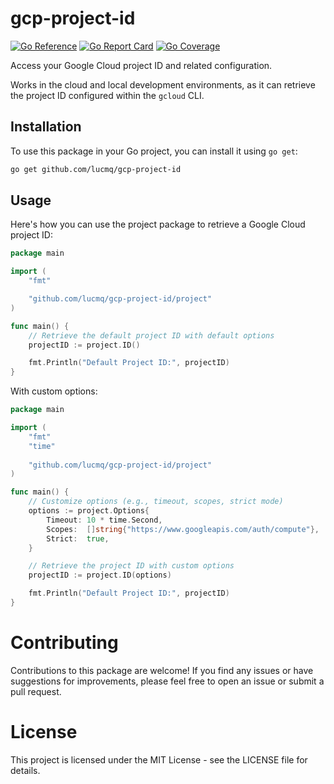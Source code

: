 # gcp-project-id
[![Go Reference](https://pkg.go.dev/badge/github.com/lucmq/gcp-project-id.svg)](https://pkg.go.dev/github.com/lucmq/gcp-project-id)
[![Go Report Card](https://goreportcard.com/badge/github.com/lucmq/gcp-project-id)](https://goreportcard.com/report/github.com/lucmq/gcp-project-id)
[![Go Coverage](https://github.com/lucmq/gcp-project-id/wiki/coverage.svg)](https://raw.githack.com/wiki/lucmq/gcp-project-id/coverage.html)

Access your Google Cloud project ID and related configuration.

Works in the cloud and local development environments, as it can retrieve the project
ID configured within the `gcloud` CLI.

## Installation
To use this package in your Go project, you can install it using `go get`:

```bash
go get github.com/lucmq/gcp-project-id
```

## Usage
Here's how you can use the project package to retrieve a Google Cloud project ID:

```go
package main

import (
	"fmt"

	"github.com/lucmq/gcp-project-id/project"
)

func main() {
	// Retrieve the default project ID with default options
	projectID := project.ID()

	fmt.Println("Default Project ID:", projectID)
}
```

With custom options:

```go
package main

import (
	"fmt"
	"time"
	
	"github.com/lucmq/gcp-project-id/project"
)

func main() {
	// Customize options (e.g., timeout, scopes, strict mode)
	options := project.Options{
		Timeout: 10 * time.Second,
		Scopes:  []string{"https://www.googleapis.com/auth/compute"},
		Strict:  true,
	}

	// Retrieve the project ID with custom options
	projectID := project.ID(options)

	fmt.Println("Default Project ID:", projectID)
}
```

# Contributing
Contributions to this package are welcome! If you find any issues or have suggestions
for improvements, please feel free to open an issue or submit a pull request.

# License
This project is licensed under the MIT License - see the LICENSE file for details.
